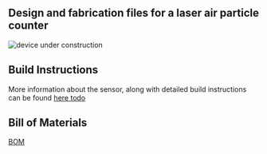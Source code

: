 ## Design and fabrication files for a laser air particle counter

![device under construction](../images/device_under_construction.jpg "picture of device assembly")

## Build Instructions

More information about the sensor, along with detailed build instructions can be found [here todo](link)

## Bill of Materials

[BOM](https://docs.google.com/spreadsheets/d/1qyP5fldau5yDtOjCsOBKHUKptpTI_-H6egNNXXvY-Kw/edit?usp=sharing "link for BOM")
